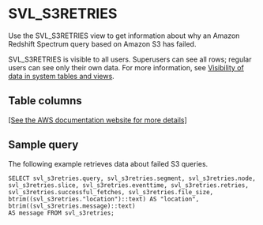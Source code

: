 # SVL\_S3RETRIES<a name="r_SVL_S3RETRIES"></a>

Use the SVL\_S3RETRIES view to get information about why an Amazon Redshift Spectrum query based on Amazon S3 has failed\.

SVL\_S3RETRIES is visible to all users\. Superusers can see all rows; regular users can see only their own data\. For more information, see [Visibility of data in system tables and views](c_visibility-of-data.md)\.

## Table columns<a name="r_SVL_S3RETRIES-table-columns"></a>

[\[See the AWS documentation website for more details\]](http://docs.aws.amazon.com/redshift/latest/dg/r_SVL_S3RETRIES.html)

## Sample query<a name="r_SVL_S3RETRIES-sample-query"></a>

The following example retrieves data about failed S3 queries\.

```
SELECT svl_s3retries.query, svl_s3retries.segment, svl_s3retries.node, svl_s3retries.slice, svl_s3retries.eventtime, svl_s3retries.retries, 
svl_s3retries.successful_fetches, svl_s3retries.file_size, btrim((svl_s3retries."location")::text) AS "location", btrim((svl_s3retries.message)::text)
AS message FROM svl_s3retries;
```
